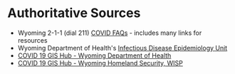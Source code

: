 # Authoritative Sources

* Wyoming 2-1-1 (dial 211) [COVID FAQs](https://wy211.communityos.org/covid19-faqs) - includes many links for resources
* Wyoming Department of Health's [Infectious Disease Epidemiology Unit](https://health.wyo.gov/publichealth/infectious-disease-epidemiology-unit/disease/novel-coronavirus/)
* [COVID 19 GIS Hub - Wyoming Department of Health](https://covid19-clcgisc.hub.arcgis.com/pages/statewide-dashboard)
* [COVID 19 GIS Hub - Wyoming Homeland Security, WISP](https://www.arcgis.com/apps/MapSeries/index.html?appid=42fd398fa8f449fb930f2d3755c5a1bb)

